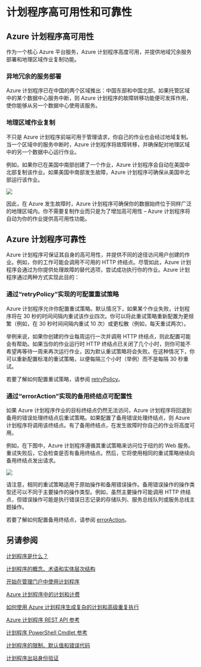 <properties
 pageTitle="计划程序高可用性和可靠性"
 description="计划程序高可用性和可靠性"
 services="scheduler"
 documentationCenter=".NET"
 authors="krisragh"
 manager="dwrede"
 editor=""/>
<tags
 ms.service="scheduler"
 ms.workload="infrastructure-services"
 ms.tgt_pltfrm="na"
 ms.devlang="dotnet"
 ms.topic="article"
 ms.date="08/16/2016"
 wacn.date="01/03/2017"
 ms.author="deli"/>


# 计划程序高可用性和可靠性

## Azure 计划程序高可用性

作为一个核心 Azure 平台服务，Azure 计划程序高度可用，并提供地域冗余服务部署和地理区域作业复制功能。

### 异地冗余的服务部署

Azure 计划程序已在中国的两个区域推出：中国东部和中国北部。如果托管区域中的某个数据中心服务中断，则 Azure 计划程序的故障转移功能便可发挥作用，使你能够从另一个数据中心使用该服务。

### 地理区域作业复制

不只是 Azure 计划程序前端可用于管理请求，你自己的作业也会经过地域复制。当一个区域中的服务中断时，Azure 计划程序将故障转移，并确保配对地理区域中的另一个数据中心运行作业。

例如，如果你已在美国中南部创建了一个作业，Azure 计划程序会自动在美国中北部复制该作业。如果美国中南部发生故障，Azure 计划程序可确保从美国中北部运行该作业。

![][1]

因此，在 Azure 发生故障时，Azure 计划程序可确保你的数据始终位于同样广泛的地理区域内。你不需要复制作业而只是为了增加高可用性 – Azure 计划程序将自动为你的作业提供高可用性功能。

## Azure 计划程序可靠性

Azure 计划程序可保证其自身的高可用性，并提供不同的途径访问用户创建的作业。例如，你的工作可能会调用不可用的 HTTP 终结点。尽管如此，Azure 计划程序会通过为你提供处理故障的替代选项，尝试成功执行你的作业。Azure 计划程序通过两种方式实现此目的：

### 通过“retryPolicy”实现的可配置重试策略

Azure 计划程序允许你配置重试策略。默认情况下，如果某个作业失败，计划程序将在 30 秒的时间间隔内重试该作业四次。你可以将此重试策略重新配置为更频繁（例如，在 30 秒时间间隔内重试 10 次）或更松散（例如，每天重试两次）。

举例来说，如果你创建的作业每周运行一次并调用 HTTP 终结点，则此配置可能会有帮助。如果当你的作业运行时 HTTP 终结点已关闭了几个小时，则你可能不希望再等待一周来再次运行作业，因为默认重试策略将会失败。在这种情况下，你可以重新配置标准的重试策略，以便每隔三个小时（举例）而不是每隔 30 秒重试。

若要了解如何配置重试策略，请参阅 [retryPolicy](/documentation/articles/scheduler-concepts-terms/#retrypolicy)。

### 通过“errorAction”实现的备用终结点可配置性

如果 Azure 计划程序作业的目标终结点仍然无法访问，Azure 计划程序将回退到备用的错误处理终结点后重试策略。如果配置了备用错误处理终结点，则 Azure 计划程序将调用该终结点。有了备用终结点，在发生故障时你自己的作业将高度可用。

例如，在下图中，Azure 计划程序遵循其重试策略来访问位于纽约的 Web 服务。重试失败后，它会检查是否有备用终结点。然后，它将使用相同的重试策略继续向备用终结点发出请求。

![][2]

请注意，相同的重试策略适用于原始操作和备用错误操作。备用错误操作的操作类型还可以不同于主要操作的操作类型。例如，虽然主要操作可能调用 HTTP 终结点，但错误操作可能是执行错误日志记录的存储队列、服务总线队列或服务总线主题操作。

若要了解如何配置备用终结点，请参阅 [errorAction](/documentation/articles/scheduler-concepts-terms/#action-and-erroraction)。

## 另请参阅
 
 [计划程序是什么？](/documentation/articles/scheduler-intro/)
 
 [计划程序的概念、术语和实体层次结构](/documentation/articles/scheduler-concepts-terms/)
 
 [开始在管理门户中使用计划程序](/documentation/articles/scheduler-get-started-portal/)
 
 [Azure 计划程序中的计划和计费](/documentation/articles/scheduler-plans-billing/)
 
 [如何使用 Azure 计划程序生成复杂的计划和高级重复执行](/documentation/articles/scheduler-advanced-complexity/)
 
 [Azure 计划程序 REST API 参考](https://msdn.microsoft.com/zh-cn/library/mt629143)
 
 [计划程序 PowerShell Cmdlet 参考](/documentation/articles/scheduler-powershell-reference/)
 
 [计划程序的限制、默认值和错误代码](/documentation/articles/scheduler-limits-defaults-errors/)
 
 [计划程序出站身份验证](/documentation/articles/scheduler-outbound-authentication/)
 
 
[1]: ./media/scheduler-high-availability-reliability/scheduler-high-availability-reliability-image1.png

[2]: ./media/scheduler-high-availability-reliability/scheduler-high-availability-reliability-image2.png

<!---HONumber=Mooncake_Quality_Review_1230_2016-->